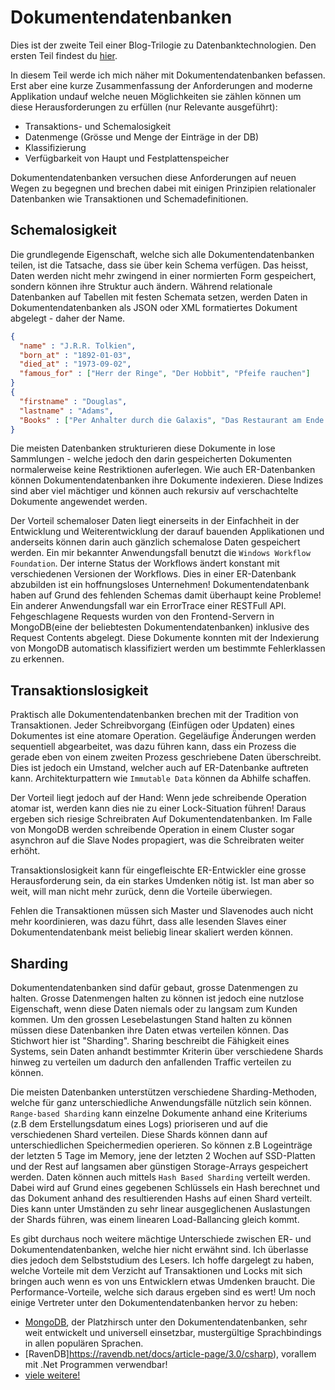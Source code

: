 # Dokumentendatenbanken

Dies ist der zweite Teil einer Blog-Trilogie zu Datenbanktechnologien. Den ersten Teil findest du [hier](blog_1.md).

In diesem Teil werde ich mich näher mit Dokumentendatenbanken befassen. Erst aber eine kurze Zusammenfassung der Anforderungen and moderne Applikation undauf welche neuen Möglichkeiten sie zählen können um diese Herausforderungen zu erfüllen (nur Relevante ausgeführt):

* Transaktions- und Schemalosigkeit
* Datenmenge (Grösse und Menge der Einträge in der DB)
* Klassifizierung
* Verfügbarkeit von Haupt und Festplattenspeicher

Dokumentendatenbanken versuchen diese Anforderungen auf neuen Wegen zu begegnen und brechen dabei mit einigen Prinzipien relationaler Datenbanken wie Transaktionen und Schemadefinitionen.

## Schemalosigkeit
Die grundlegende Eigenschaft, welche sich alle Dokumentendatenbanken teilen, ist die Tatsache, dass sie über kein Schema verfügen. Das heisst, Daten werden nicht mehr zwingend in einer normierten Form gespeichert, sondern können ihre Struktur auch ändern.
Während relationale Datenbanken auf Tabellen mit festen Schemata setzen, werden Daten in Dokumentendatenbanken als JSON oder XML formatiertes Dokument abgelegt - daher der Name.

```json
{
  "name" : "J.R.R. Tolkien",
  "born_at" : "1892-01-03",
  "died_at" : "1973-09-02",
  "famous_for" : ["Herr der Ringe", "Der Hobbit", "Pfeife rauchen"]
}
{
  "firstname" : "Douglas",
  "lastname" : "Adams",
  "Books" : ["Per Anhalter durch die Galaxis", "Das Restaurant am Ende des Universums"]
}
```

Die meisten Datenbanken strukturieren diese Dokumente in lose Sammlungen - welche jedoch den darin gespeicherten Dokumenten normalerweise keine Restriktionen auferlegen. Wie auch ER-Datenbanken können Dokumentendatenbanken ihre Dokumente indexieren. Diese Indizes sind aber viel mächtiger und können auch rekursiv auf verschachtelte Dokumente angewendet werden.

Der Vorteil schemaloser Daten liegt einerseits in der Einfachheit in der Entwicklung und Weiterentwicklung der darauf bauenden Applikationen und anderseits können darin auch gänzlich schemalose Daten gespeichert werden. Ein mir bekannter Anwendungsfall benutzt die `Windows Workflow Foundation`. Der interne Status der Workflows ändert konstant mit verschiedenen Versionen der Workflows. Dies in einer ER-Datenbank abzubilden ist ein hoffnungsloses Unternehmen! Dokumentendatenbank haben auf Grund des fehlenden Schemas damit überhaupt keine Probleme! Ein anderer Anwendungsfall war ein ErrorTrace einer RESTFull API. Fehgeschlagene Requests wurden von den Frontend-Servern in MongoDB(eine der beliebtesten Dokumentendatenbanken) inklusive des Request Contents abgelegt. Diese Dokumente konnten mit der Indexierung von MongoDB automatisch klassifiziert werden um bestimmte Fehlerklassen zu erkennen.

## Transaktionslosigkeit

Praktisch alle Dokumentendatenbanken brechen mit der Tradition von Transaktionen. Jeder Schreibvorgang (Einfügen oder Updaten) eines Dokumentes ist eine atomare Operation. Gegeläufige Änderungen werden sequentiell abgearbeitet, was dazu führen kann, dass ein Prozess die gerade eben von einem zweiten Prozess geschriebene Daten überschreibt. Dies ist jedoch ein Umstand, welcher auch auf ER-Datenbanke auftreten kann. Architekturpattern wie `Immutable Data` können da Abhilfe schaffen.

Der Vorteil liegt jedoch auf der Hand: Wenn jede schreibende Operation atomar ist, werden kann dies nie zu einer Lock-Situation führen! Daraus ergeben sich riesige Schreibraten Auf Dokumentendatenbanken. Im Falle von MongoDB werden schreibende Operation in einem Cluster sogar asynchron auf die Slave Nodes propagiert, was die Schreibraten weiter erhöht.

Transaktionslosigkeit kann für eingefleischte ER-Entwickler eine grosse Herausforderung sein, da ein starkes Umdenken nötig ist. Ist man aber so weit, will man nicht mehr zurück, denn die Vorteile überwiegen.

Fehlen die Transaktionen müssen sich Master und Slavenodes auch nicht mehr koordinieren, was dazu führt, dass alle lesenden Slaves einer Dokumentendatenbank meist beliebig linear skaliert werden können.

## Sharding

Dokumentendatenbanken sind dafür gebaut, grosse Datenmengen zu halten. Grosse Datenmengen halten zu können ist jedoch eine nutzlose Eigenschaft, wenn diese Daten niemals oder zu langsam zum Kunden kommen. Um den grossen Lesebelastungen Stand halten zu können müssen diese Datenbanken ihre Daten etwas verteilen können. Das Stichwort hier ist "Sharding". Sharing beschreibt die Fähigkeit eines Systems, sein Daten anhandt bestimmter Kriterin über verschiedene Shards hinweg zu verteilen um dadurch den anfallenden Traffic verteilen zu können.

Die meisten Datenbanken unterstützen verschiedene Sharding-Methoden, welche für ganz unterschiedliche Anwendungsfälle nützlich sein können. `Range-based Sharding` kann einzelne Dokumente anhand eine Kriteriums (z.B dem Erstellungsdatum eines Logs) prioriseren und auf die verschiedenen Shard verteilen. Diese Shards können dann auf unterschiedlichen Speichermedien operieren. So können z.B Logeinträge der letzten 5 Tage im Memory, jene der letzten 2 Wochen auf SSD-Platten und der Rest auf langsamen aber günstigen Storage-Arrays gespeichert werden. Daten können auch mittels `Hash Based Sharding` verteilt werden. Dabei wird auf Grund eines gegebenen Schlüssels ein Hash berechnet und das Dokument anhand des resultierenden Hashs auf einen Shard verteilt. Dies kann unter Umständen zu sehr linear ausgeglichenen Auslastungen der Shards führen, was einem linearen Load-Ballancing gleich kommt.

Es gibt durchaus noch weitere mächtige Unterschiede zwischen ER- und Dokumentendatenbanken, welche hier nicht erwähnt sind. Ich überlasse dies jedoch dem Selbststudium des Lesers. Ich hoffe dargelegt zu haben, welche Vorteile mit dem Verzicht auf Transaktionen und Locks mit sich bringen auch wenn es von uns Entwicklern etwas Umdenken braucht. Die Performance-Vorteile, welche sich daraus ergeben sind es wert! Um noch einige Vertreter unter den Dokumentendatenbanken hervor zu heben:

* [MongoDB](https://docs.mongodb.org/manual/), der Platzhirsch unter den Dokumentendatenbanken, sehr weit entwickelt und universell einsetzbar, mustergültige Sprachbindings in allen populären Sprachen.
* [RavenDB]https://ravendb.net/docs/article-page/3.0/csharp), vorallem mit .Net Programmen verwendbar!
* [viele weitere!](https://en.wikipedia.org/wiki/Document-oriented_database#Implementations)
